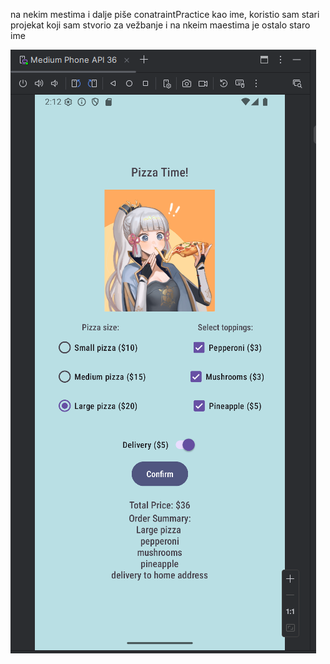 na nekim mestima i dalje piše conatraintPractice kao ime, koristio sam stari projekat koji sam stvorio za vežbanje i na nkeim maestima je ostalo staro ime

![alt text](https://github.com/DavidK004/firstApp/blob/main/Screenshot_20250504_141220.png)
